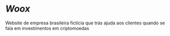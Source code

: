 # <em>Woox</em>
Website de empresa brasileira fictícia que trás ajuda aos clientes quando se fala em investimentos em criptomoedas 